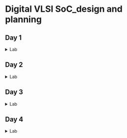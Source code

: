 # Digital VLSI SoC_design and planning
## Day 1

<details>
  <summary>Lab</summary>
 
1. Run 'picorv32a' design synthesis using OpenLANE flow and generate necessary outputs.
Screenshots of running each commands

```
cd Desktop/work/tools/openlane_working_dir/openlane
```

```
docker
```

```
./flow.tcl -interactive
```

```
package require openlane 0.9

```

```
prep -design picorv32a
```


![Screenshot 2024-11-28 010505](https://github.com/user-attachments/assets/9b9ebfb9-2997-45c7-96e5-f8895d4e7b89)


```
run_synthesis
```
![Screenshot 2024-11-28 010750](https://github.com/user-attachments/assets/c0bc9a60-38ff-4ccf-9a24-458875dd37ef)
2. Calculate the flop ratio.
![Screenshot 2024-11-28 010807](https://github.com/user-attachments/assets/edbc7213-939d-4d5b-b304-987a2d6b538c)
![Screenshot 2024-11-28 010819](https://github.com/user-attachments/assets/8ec32558-d44a-4f8d-ab00-bd915c74422a)
  
  Calculation of Flop Ratio :
  
  Number of D Flip Flop = 1613 Total number of cells = 14876

  Calculating Flop ratio = no.of d-flipflop / total cells
  
  _Flop Ratio_ = 1613/14876 = 0.108429685

  
</details>

## Day 2

<details>
<summary>Lab</summary>
  
![Screenshot 2024-11-28 205443](https://github.com/user-attachments/assets/f32aa03b-27d1-4cd3-883c-fe745fab77f6)
  
![Screenshot 2024-11-28 210003](https://github.com/user-attachments/assets/ade4abd2-99cf-49c5-b10f-a22eb88036db)
![Screenshot 2024-11-28 2![Screenshot 2024-11-28 211601](https://github.com/user-attachments/assets/8a4758c4-d39a-4fb1-87dd-2dc6ccf87390)
10041](https://github.com/user-attachments/assets/ea276892-13f9-4599-99c6-c4545e50118a)
![Screenshot 2024-11-28 212536](https://github.com/user-attachments/assets/e5526c6f-9526-4173-b38b-aa196e5162ac)
![Screenshot 2024-11-28 213432](https://github.com/user-attachments/assets/396839ab-a57d-4f67-952e-246520396c74)
![Screenshot 2024-11-28 223040](https://github.com/user-attachments/assets/e40d4114-f139-4e86-8dc9-63dc08739594)

![Screenshot 2024-11-28 225338](https://github.com/user-attachments/assets/25d23232-046d-4b90-8274-adbff66c4b96)
![Screenshot 2024-11-28 225645](https://github.com/user-attachments/assets/9b0785c0-7526-4d42-a2c9-b747eb0798cc)
![Screenshot 2024-11-28 230456](https://github.com/user-attachments/assets/3a0c31df-47a4-4408-998e-2e3d24b560fb)
![Screenshot 2024-11-28 230520](https://github.com/user-attachments/assets/68caf424-c5f1-4cda-be39-2facfb9de052)


</details>


## Day 3

<details>
<summary>Lab</summary>
  
![Screenshot 2024-11-29 193248](https://github.com/user-attachments/assets/14b717a3-a172-4164-9f0d-8036a4b9841a)

![Screenshot 2024-11-29 193305](https://github.com/user-attachments/assets/b2983a4e-a776-4970-9381-a9f9d90ac47f)

![Screenshot 2024-11-29 193317](https://github.com/user-attachments/assets/dd3adc9e-4752-457f-8f8e-5f57296aa7fc)

![Screenshot 2024-11-29 200843](https://github.com/user-attachments/assets/88776d55-559e-4604-8c7a-6ff890e2f812)
![Screenshot 2024-11-29 202557](https://github.com/user-attachments/assets/1ac9f862-68e6-451f-a469-b5c7c1e4fc8e)
![Screenshot 2024-11-29 203412](https://github.com/user-attachments/assets/74a8f84a-dac8-44d2-be4d-b43bbd64fcf5)
![Screenshot 2024-11-29 224130](https://github.com/user-attachments/assets/335ef237-2ccb-4873-b2e0-0d736a1166e6)

![Screenshot 2024-11-29 224609](https://github.com/user-attachments/assets/b9b00e00-c8a4-4bb5-a864-4b59d4e7a8da)

![Screenshot 2024-11-29 225015](https://github.com/user-attachments/assets/630cf2c4-49e7-4d4b-9fc4-1ef40f19daf0)
![Screenshot 2024-11-29 231631](https://github.com/user-attachments/assets/9ce104cc-a7cc-4fa9-8009-a5a0127220bb)
![Screenshot 2024-11-29 231648](https://github.com/user-attachments/assets/d665da6e-35af-4145-a26c-1d5087032ce8)
![Screenshot 2024-11-30 150815](https://github.com/user-attachments/assets/cc239838-605f-43d6-a2f3-60e990e06a1a)
![Screenshot 2024-11-30 150838](https://github.com/user-attachments/assets/c36f5b6c-b1a7-4644-89e4-32ae2dfc804a)
![Screenshot 2024-11-30 150853](https://github.com/user-attachments/assets/8de642c5-15ef-4e3f-9ec6-c80842db4414)
![Screenshot 2024-11-30 155718](https://github.com/user-attachments/assets/8a404931-864b-40e7-bbf1-5b6c3a259845)

![Screenshot 2024-11-30 155728](https://github.com/user-attachments/assets/b13ca6b8-8be3-4e3d-9038-c38b588e2d9e)
![Screenshot 2024-11-30 160544](https://github.com/user-attachments/assets/779d88cd-4e1c-4491-8a62-e11ba3484168)
![Screenshot 2024-11-30 181114](https://github.com/user-attachments/assets/e7f04b97-3559-43fc-b3d6-4a91e8109ff0)
![Screenshot 2024-11-30 181128](https://github.com/user-attachments/assets/d0af130e-25bf-4c80-a9f0-3bb5f8e26533)

![Screenshot 2024-11-30 233538](https://github.com/user-attachments/assets/62f5c438-c22e-4c3d-a3a4-b1d52d1bc6ba)
![Screenshot 2024-11-30 233757](https://github.com/user-attachments/assets/ce03ac75-6e53-4540-95ab-47352f89c25d)
![Screenshot 2024-12-01 000039](https://github.com/user-attachments/assets/da3da8a8-a5cb-4088-a261-762df6cab8e8)

![Screenshot 2024-12-01 001141](https://github.com/user-attachments/assets/769558ad-66b4-4dd6-892e-86698f245ce5)
![Screenshot 2024-12-01 001601](https://github.com/user-attachments/assets/4ae2638e-4aed-4858-92ed-d3430c9292ce)
![Screenshot 2024-12-01 001615](https://github.com/user-attachments/assets/1a0b2fca-25ab-4879-b705-ae72b3231252)
![Screenshot 2024-12-01 143902](https://github.com/user-attachments/assets/e91502f0-3f69-45b5-a1e0-c59cde9d8d2c)

![Screenshot 2024-12-01 144131](https://github.com/user-attachments/assets/c992ca3a-fc9f-4120-923f-8792ca574fe6)
![Screenshot 2024-12-01 153022](https://github.com/user-attachments/assets/5bc28582-b89d-4c13-9d22-a7dfed6046e5)
![Screenshot 2024-12-01 154450](https://github.com/user-attachments/assets/51bbcfe1-94a4-4ad9-9d84-a7e2a2dfbd04)
![Screenshot 2024-12-01 155254](https://github.com/user-attachments/assets/44c110f2-6e81-44aa-92ec-e93d915bfabd)
![Screenshot 2024-12-01 161450](https://github.com/user-attachments/assets/94a2718a-0015-44a0-9bb4-e450e69cf747)
![Screenshot 2024-12-01 161556](https://github.com/user-attachments/assets/235b241e-df7a-4b95-90fc-d1adf8b6d3cd)
![Screenshot 2024-12-01 161945](https://github.com/user-attachments/assets/c2256800-59ee-438d-b10d-727e7841f032)
![Screenshot 2024-12-01 164548](https://github.com/user-attachments/assets/5ad66630-bd7e-4ac8-8531-993070283e82)
![Screenshot 2024-12-01 165744](https://github.com/user-attachments/assets/ca4ab8c3-4763-40a2-9cff-0912574589f2)

![Screenshot 2024-12-01 170242](https://github.com/user-attachments/assets/38ce9451-3c40-4577-b623-1e7c033b9332)

</details>



## Day 4

<details>


<summary> Lab </summary>

![image](https://github.com/user-attachments/assets/6ad1fb06-935f-43a3-833b-88c3c91b975d)

![image](https://github.com/user-attachments/assets/31ec9793-c50d-4b31-8c3d-7e1cee3bd808)

![image](https://github.com/user-attachments/assets/5a391e30-72a3-48e0-b5e6-15c495f707fe)

![image](https://github.com/user-attachments/assets/a8ab443a-5610-401c-b12c-be7e0718e530)

![image](https://github.com/user-attachments/assets/fd0acea8-c439-49fc-9694-ed497dc48e1e)

![image](https://github.com/user-attachments/assets/ad479e31-c9d9-45ec-89bc-25ce4dbc02d7)

![image](https://github.com/user-attachments/assets/2f1b884d-e269-41fe-9495-87c670e35111)





</details>

